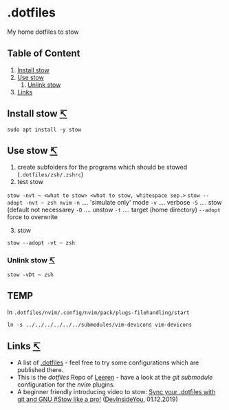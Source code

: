 # .dotfiles
My home dotfiles to stow

<a name="toc"></a>

## Table of Content
1. [Install stow](#install-stow)
1. [Use stow](#use-stow)
   1. [Unlink stow](#unlink-stow)
1. [Links](#links)

<a name="install-stow"></a>

## Install stow  [↸](#toc)

`sudo apt install -y stow`

<a name="use-stow"></a>

## Use stow  [↸](#toc)

1. create subfolders for the programs which should be stowed (`.dotfiles/zsh/.zshrc`)
2. test stow

`stow -nvt ~ <what to stow> <what to stow, whitespace sep.>`
`stow --adopt -nvt ~ zsh nvim`
`-n` .... 'simulate only' mode
`-v` .... verbose
`-S` .... stow (default not necessarey
`-D` .... unstow
`-t` .... target (home directory)
`--adopt` force to overwrite

3. stow

`stow --adopt -vt ~ zsh`

<a name="unlink-stow"></a>

### Unlink stow  [↸](#toc)

`stow -vDt ~ zsh`

<a name="links"></a>

## TEMP

In `.dotfiles/nvim/.config/nvim/pack/plugs-filehandling/start`

```shell
ln -s ../../../../../../submodules/vim-devicons vim-devicons
```

## Links  [↸](#toc)

- A list of [.dotfiles](http://dotfiles.github.io/) - feel free to try some configurations which are published there.
- This is the *dotfiles* Repo of [Leeren](https://github.com/leeren/dotfiles/) - have a look at the *git submodule* configuration for the *nvim* plugins.
- A beginner friendly introducing video to stow: [Sync your .dotfiles with git and GNU #Stow like a pro!](https://youtu.be/CFzEuBGPPPg) ([DevInsideYou](https://www.youtube.com/channel/UCSBUwLT9zXhUalKfJrc2q2A), 01.12.2019)

